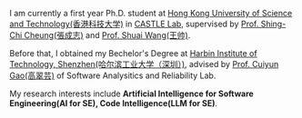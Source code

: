 I am currently a first year Ph.D. student at [Hong Kong University of Science and Technology(香港科技大学)](https://hkust.edu.hk/) in [CASTLE Lab](https://castlelab.github.io/index.html), supervised by [Prof. Shing-Chi Cheung(張成志)](https://cse.hkust.edu.hk/~scc/) and [Prof. Shuai Wang(王帅)](https://cse.hkust.edu.hk/~shuaiw/). 

Before that, I obtained my Bechelor's Degree at [Harbin Institute of Technology, Shenzhen(哈尔滨工业大学（深圳）)](https://www.hitsz.edu.cn/index.html), advised by [Prof. Cuiyun Gao(高翠芸)](https://cuiyungao.github.io/) of Software Analysitics and Reliability Lab.

My research interests include **Artificial Intelligence for Software Engineering(AI for SE), Code Intelligence(LLM for SE)**.



